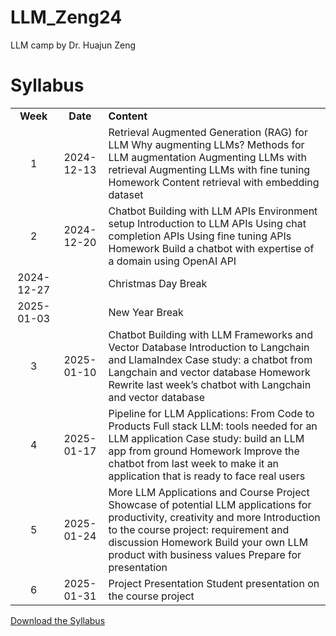 # LLM_Zeng24
LLM camp by Dr. Huajun Zeng

# Syllabus


| |  |  |
| :---: | :---: | ----- |
| **Week** | **Date** | **Content** |
| 1 | 2024-12-13 | Retrieval Augmented Generation (RAG) for LLM Why augmenting LLMs? Methods for LLM augmentation Augmenting LLMs with retrieval Augmenting LLMs with fine tuning Homework Content retrieval with embedding dataset |
| 2 | 2024-12-20 | Chatbot Building with LLM APIs Environment setup Introduction to LLM APIs Using chat completion APIs Using fine tuning APIs Homework Build a chatbot with expertise of a domain using OpenAI API |
| 2024-12-27 |  | Christmas Day Break |
| 2025-01-03 |  | New Year Break |
| 3 | 2025-01-10 | Chatbot Building with LLM Frameworks and Vector Database Introduction to Langchain and LlamaIndex Case study: a chatbot from Langchain and vector database Homework Rewrite last week’s chatbot with Langchain and vector database |
| 4 | 2025-01-17 | Pipeline for LLM Applications: From Code to Products  Full stack LLM: tools needed for an LLM application Case study: build an LLM app from ground Homework Improve the chatbot from last week to make it an application that is ready to face real users |
| 5 | 2025-01-24 | More LLM Applications and Course Project Showcase of potential LLM applications for productivity, creativity and more Introduction to the course project: requirement and discussion Homework Build your own LLM product with business values Prepare for presentation |
| 6 | 2025-01-31 | Project Presentation Student presentation on the course project  |


[Download the Syllabus](./files/Syllabus.pdf)